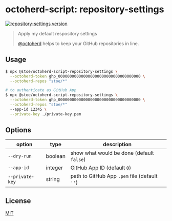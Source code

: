 # octoherd-script: repository-settings

[![repository-settings version](https://img.shields.io/github/package-json/v/stoe/octoherd-scripts?filename=scripts%2Frepository-settings%2Fpackage.json)](https://github.com/stoe/octoherd-scripts/pkgs/npm/octoherd-script-repository-settings)

> Apply my default respository settings
>
> [@octoherd](https://github.com/octoherd/) helps to keep your GitHub repositories in line.

## Usage

```sh
$ npx @stoe/octoherd-script-repository-settings \
  --octoherd-token ghp_000000000000000000000000000000000000 \
  --octoherd-repos "stoe/*"
```

```sh
# to authenticate as GitHub App
$ npx @stoe/octoherd-script-repository-settings \
  --octoherd-token ghp_000000000000000000000000000000000000 \
  --octoherd-repos "stoe/*"
  --app-id 12345 \
  --private-key ./private-key.pem
```

## Options

| option          | type    | description                                   |
| --------------- | ------- | --------------------------------------------- |
| `--dry-run`     | boolean | show what would be done (default `false`)     |
| `--app-id`      | integer | GitHub App ID (default `0`)                   |
| `--private-key` | string  | path to GitHub App `.pem` file (default `''`) |

## License

[MIT](license)
